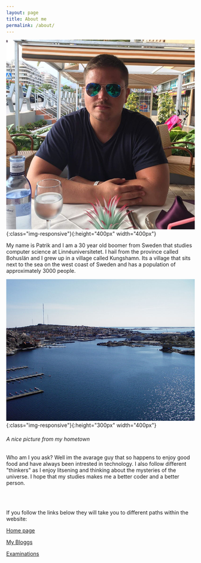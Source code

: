 ```yaml
---
layout: page
title: About me
permalink: /about/
---
```


![Jag](../Imagefile/Jag.jpg){:class="img-responsive"}{:height="400px" width="400px"}

<p>My name is Patrik and I am a 30 year old boomer from Sweden that studies computer science at Linnéuniversitetet. I hail from the province called
Bohuslän and I grew up in a village called Kungshamn. Its a village that sits next to the sea on the west coast of Sweden and has a population of 
approximately 3000 people.</p>



![Kungshamn](../Imagefile/Kungshamn.jpg){:class="img-responsive"}{:height="300px" width="400px"}
<h6>A nice picture from my hometown</h6>

<p>Who am I you ask? Well im the avarage guy that so happens to enjoy good food and have always been intrested in technology. 
I also follow different "thinkers" as I enjoy litsening and thinking about the mysteries of the universe.
I hope that my studies makes me a better coder and a better person.</p>

<br>
<br>

If you follow the links below they will take you to different paths within the website:

[Home page](http://localhost:4000/)

[My Bloggs](http://localhost:4000/Blogg/)

[Examinations](http://localhost:4000/Examinations/)